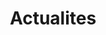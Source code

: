 ---
layout: articles
title: 'Actualites'
permalink: /actualites/
pagination:
  enabled: true
  category: actualites
  permalink: /page/:num/
---